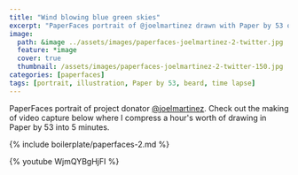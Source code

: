 ```yaml
---
title: "Wind blowing blue green skies"
excerpt: "PaperFaces portrait of @joelmartinez drawn with Paper by 53 on an iPad."
image: 
  path: &image ../assets/images/paperfaces-joelmartinez-2-twitter.jpg 
  feature: *image
  cover: true
  thumbnail: /assets/images/paperfaces-joelmartinez-2-twitter-150.jpg
categories: [paperfaces]
tags: [portrait, illustration, Paper by 53, beard, time lapse]
---
```


PaperFaces portrait of project donator [@joelmartinez](https://twitter.com/joelmartinez). Check out the making of video capture below where I compress a hour's worth of drawing in Paper by 53 into 5 minutes.

{% include boilerplate/paperfaces-2.md %}

{% youtube WjmQYBgHjFI %}
